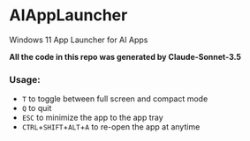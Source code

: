 # AIAppLauncher
 Windows 11 App Launcher for AI Apps

**All the code in this repo was generated by Claude-Sonnet-3.5**

### Usage:
- `T` to toggle between full screen and compact mode
- `Q` to quit
- `ESC` to minimize the app to the app tray
- `CTRL`+`SHIFT`+`ALT`+`A` to re-open the app at anytime